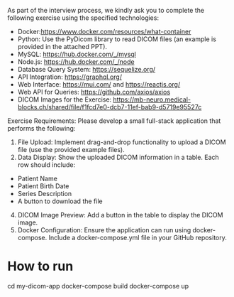 As part of the interview process, we kindly ask you to complete the following exercise using the specified technologies:
- Docker:https://www.docker.com/resources/what-container
- Python: Use the PyDicom library to read DICOM files (an example is provided in the attached PPT).
- MySQL: https://hub.docker.com/_/mysql
- Node.js: https://hub.docker.com/_/node
- Database Query System: https://sequelize.org/
- API Integration: https://graphql.org/
- Web Interface: https://mui.com/ and https://reactjs.org/
- Web API for Queries: https://github.com/axios/axios
- DICOM Images for the Exercise: https://mb-neuro.medical-blocks.ch/shared/file/f1fcd7e0-dcb7-11ef-bab9-d5719e95527c

Exercise Requirements:
Please develop a small full-stack application that performs the following:
1. File Upload: Implement drag-and-drop functionality to upload a DICOM file (use the provided example files).
2. Data Display: Show the uploaded DICOM information in a table. Each row should include:
 - Patient Name
 - Patient Birth Date
 - Series Description
 - A button to download the file
4. DICOM Image Preview: Add a button in the table to display the DICOM image.
5. Docker Configuration: Ensure the application can run using docker-compose. Include a docker-compose.yml file in your GitHub repository.

# How to run
cd my-dicom-app
docker-compose build
docker-compose up